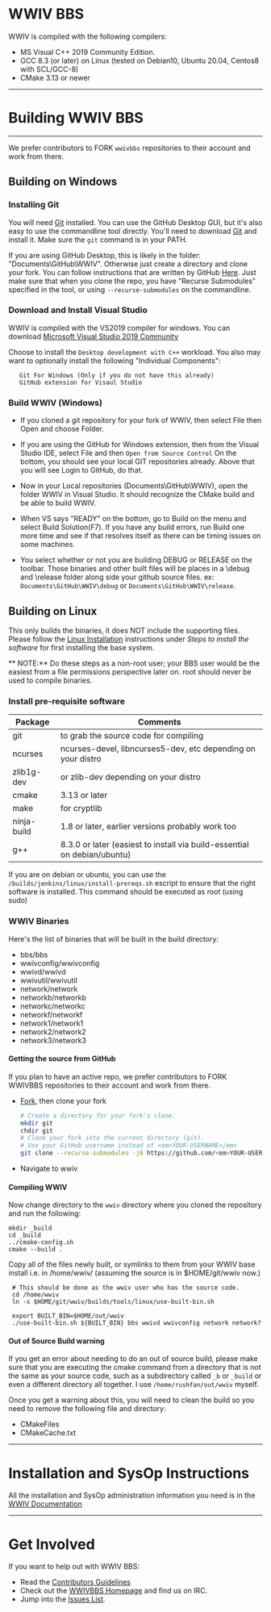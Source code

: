 WWIV BBS
========

WWIV is compiled with the following compilers:
  
- MS Visual C++ 2019 Community Edition.
- GCC 8.3 (or later) on Linux 
  (tested on Debian10, Ubuntu 20.04, Centos8 with SCL/GCC-8)
- CMake 3.13 or newer

***

# Building WWIV BBS
***

We prefer contributors to FORK ```wwivbbs``` repositories to their account and work from there.

## Building on Windows

### Installing Git

You will need [Git](https://git-scm.com) installed.  You can use the GitHub Desktop GUI, but it's also easy
to use the commandline tool directly.  You'll need to download [Git](https://git-scm.com/download/win) and
install it.  Make sure the ```git``` command is in your PATH.

If you are using GitHub Desktop, this is likely in the folder: "Documents\GitHub\WWIV".  Otherwise just
create a directory and clone your fork.  You can follow instructions that are written by GitHub 
[Here](https://help.github.com/en/github/getting-started-with-github/fork-a-repo). Just make sure that
when you clone the repo, you have "Recurse Submodules" specified in the tool, or using 
```--recurse-submodules``` on the commandline.

### Download and Install Visual Studio
WWIV is compiled with the VS2019 compiler for windows. 
You can download [Microsoft Visual Studio 2019 Community](https://www.visualstudio.com/downloads/)

Choose to install the ```Desktop development with C++``` workload.
You also may want to optionally install the following "Individual Components":
```
   Git For Windows (Only if you do not have this already)
   GitHub extension for Visaul Studio
```


### Build WWIV (Windows)
* If you cloned a git repository for your fork of WWIV, then select File then Open and choose Folder.

* If you are using the GitHub for Windows extension, then from the Visual Studio IDE, select File and then ```Open from Source Control```
On the bottom, you should see your local GIT repositories already.
Above that you will see Login to GitHub, do that.
* Now in your Local repositories (Documents\GitHub\WWIV), open the
  folder WWIV in Visual Studio. It should recognize the CMake build
  and be able to build WWIV.
* When VS says "READY" on the bottom, go to Build on the menu and select Build Solution(F7). If you have any build errors, run Build one more time and see if that resolves itself as there can be timing issues on some machines.
* You select whether or not you are building DEBUG or RELEASE on the toolbar. Those binaries and other built files will be places in a \debug and \release folder along side your github source files. ex: ```Documents\GitHub\WWIV\debug``` or ```Documents\GitHub\WWIV\release```.


## Building on Linux
This only builds the binaries, it does NOT include the supporting files.
Please follow the
[Linux Installation](http://docs.wwivbbs.org/en/latest/linux_installation/) instructions under
*Steps to install the software* for first installing the base system.

** NOTE:** Do these steps as a non-root user; your BBS user would be the easiest from a file permissions perspective later on.  root should never be used to compile binaries.

### Install pre-requisite software

Package | Comments
------- | ----------
git | to grab the source code for compiling  
ncurses | ncurses-devel, libncurses5-dev, etc depending on your distro
zlib1g-dev | or zlib-dev depending on your distro
cmake | 3.13 or later
make | for cryptlib
ninja-build | 1.8 or later, earlier versions probably work too
g++ | 8.3.0 or later (easiest to install via build-essential on debian/ubuntu)

If you are on debian or ubuntu, you can use the ```/builds/jenkins/linux/install-prereqs.sh``` 
escript to ensure that the right software is installed.  This command should be executed as root (using sudo)

### WWIV Binaries
Here's the list of binaries that will be built in the build directory:  

* bbs/bbs  
* wwivconfig/wwivconfig  
* wwivd/wwivd  
* wwivutil/wwivutil  
* network/network  
* networkb/networkb
* networkc/networkc
* networkf/networkf
* network1/network1
* network2/network2
* network3/network3

#### Getting the source from GitHub
If you plan to have an active repo, we prefer contributors to FORK WWIVBBS repositories to their account and work from there.  
* [Fork](https://help.github.com/articles/fork-a-repo/), then clone your fork
    
    ```bash
    # Create a directory for your fork's clone.
    mkdir git
    chdir git
    # Clone your fork into the current directory (git).
    # Use your GitHub username instead of <em>YOUR-USERNAME</em>
    git clone --recurse-submodules -j8 https://github.com/<em>YOUR-USERNAME</em>/wwiv.git
    ```
* Navigate to wwiv

#### Compiling WWIV


Now change directory to the ```wwiv``` directory where you cloned the repository
and run the following:
  ```
  mkdir _build
  cd _build 
  ../cmake-config.sh 
  cmake --build .
  ```

Copy all of the files newly built, or symlinks to them from your WWIV base install
i.e. in /home/wwiv/ (assuming the source is in $HOME/git/wwiv now.)
```
 # This should be done as the wwiv user who has the source code.
 cd /home/wwiv
 ln -s $HOME/git/wwiv/builds/tools/linux/use-built-bin.sh
 
 export BUILT_BIN=$HOME/out/wwiv
 ./use-built-bin.sh ${BUILT_BIN} bbs wwivd wwivconfig network network?

```

#### Out of Source Build warning

If you get an error about needing to do an out of source build, please make sure that
you are executing the cmake command from a directory that is not the same as your source
code, such as a subdirectory called ```_b``` or ```_build``` or even a different directory
all together. I use ```/home/rushfan/out/wwiv``` myself.

Once you get a warning about this, you will need to clean the build so you need to
remove the following file and directory:
  * CMakeFiles
  * CMakeCache.txt 

*** 

Installation and SysOp Instructions
====================

All the installation and SysOp administration information you 
need is in the [WWIV Documentation](https://docs.wwivbbs.org/)

***

Get Involved
====================

If you want to help out with WWIV BBS:

* Read the [Contributors Guidelines](contributing.md)
* Check out the [WWIVBBS Homepage](https://www.wwivbbs.org) and find us on IRC.
* Jump into the [Issues List](https://github.com/wwivbbs/wwiv/issues).
